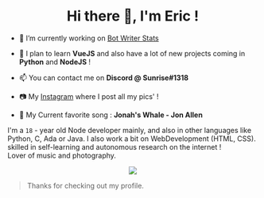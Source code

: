 <h1 align="center">Hi there 👋, I'm Eric !</h1>

- 🔭 I’m currently working on [Bot Writer Stats](https://github.com/WriterStats)

- 🌱 I plan to learn **VueJS** and also have a lot of new projects coming in **Python** and **NodeJS** !

- 📫 You can contact me on **Discord @ Sunrise#1318**

- 📷 My [Instagram](https://www.instagram.com/eir_horizon_/) where I post all my pics' !

- 🎵 My Current favorite song : **Jonah's Whale - Jon Allen**

I'm a `18` - year old Node developer mainly, and also in other languages ​​like Python, C, Ada or Java. I also work a bit on WebDevelopment (HTML, CSS). skilled in self-learning and autonomous research on the internet !
<br/>Lover of music and photography.

<p align="center"><img src="https://skillicons.dev/icons?i=nodejs,js,java,c,py,html,bash,mysql,bots,discord,git,gtk,linux,pr,vscode"/></p>

> Thanks for checking out my profile.
